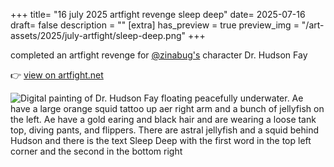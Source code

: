 +++
title= "16 july 2025 artfight revenge sleep deep"
date= 2025-07-16
draft= false
description = ""
[extra]
has_preview = true
preview_img = "/art-assets/2025/july-artfight/sleep-deep.png"
+++

completed an artfight revenge for [@zinabug's](https://zinabug.tumblr.com/) character Dr. Hudson Fay

👉 [view on artfight.net](https://artfight.net/attack/11447264.sleep-deep-dr-hudson-fay)

![Digital painting of Dr. Hudson Fay floating peacefully underwater. Ae have a large orange squid tattoo up aer right arm and a bunch of jellyfish on the left. Ae have a gold earing and black hair and are wearing a loose tank top, diving pants, and flippers. There are astral jellyfish and a squid behind Hudson and there is the text Sleep Deep with the first word in the top left corner and the second in the bottom right](/art-assets/2025/july-artfight/sleep-deep.png)
